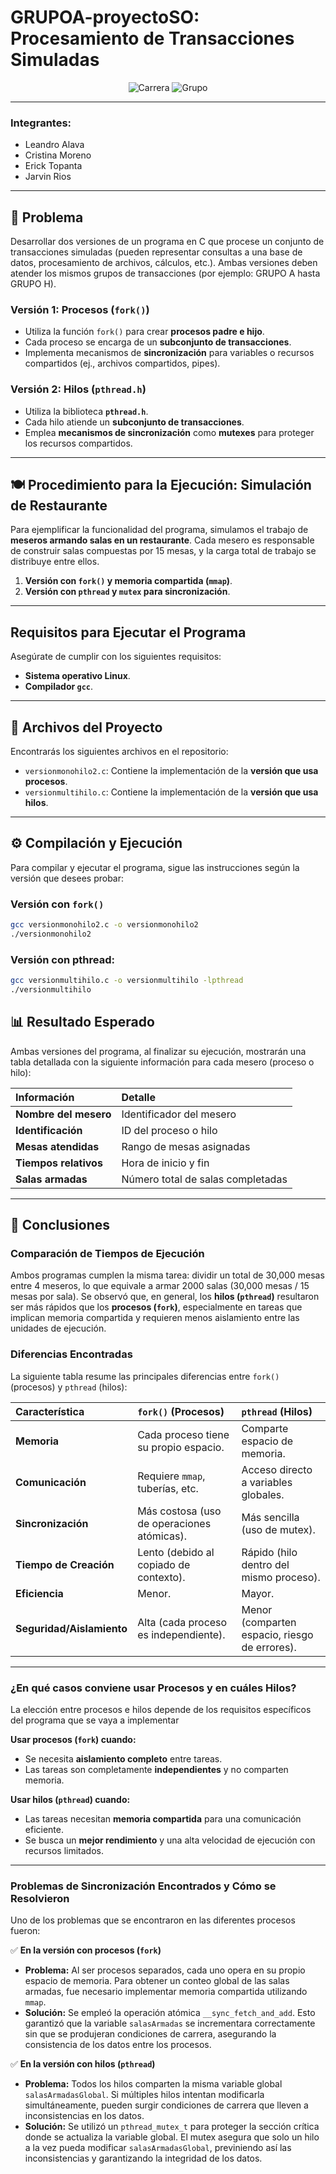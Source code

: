 # GRUPOA-proyectoSO: Procesamiento de Transacciones Simuladas
<div align="center">
  <img src="https://img.shields.io/badge/Carrera-Ingeniería%20en%20Ciencias%20de%20la%20Computación-blue?style=for-the-badge" alt="Carrera"/>
  <img src="https://img.shields.io/badge/Grupo-Sistemas%20Operativos-green?style=for-the-badge" alt="Grupo"/>
</div>

---
### **Integrantes:**
* Leandro Alava
* Cristina Moreno
* Erick Topanta
* Jarvin Rios
---

## 📝 Problema

Desarrollar dos versiones de un programa en C que procese 
un conjunto de transacciones simuladas (pueden representar 
consultas a una base de datos, procesamiento de archivos, 
cálculos, etc.). 
Ambas versiones deben atender los mismos grupos de 
transacciones (por ejemplo: GRUPO A hasta GRUPO H).

### Versión 1: Procesos (`fork()`)

* Utiliza la función `fork()` para crear **procesos padre e hijo**.
* Cada proceso se encarga de un **subconjunto de transacciones**.
* Implementa mecanismos de **sincronización** para variables o recursos compartidos (ej., archivos compartidos, pipes).

### Versión 2: Hilos (`pthread.h`)

* Utiliza la biblioteca **`pthread.h`**.
* Cada hilo atiende un **subconjunto de transacciones**.
* Emplea **mecanismos de sincronización** como **mutexes** para proteger los recursos compartidos.

---

## 🍽️ Procedimiento para la Ejecución: Simulación de Restaurante

Para ejemplificar la funcionalidad del programa, simulamos el trabajo de **meseros armando salas en un restaurante**. Cada mesero es responsable de construir salas compuestas por 15 mesas, y la carga total de trabajo se distribuye entre ellos.

1.  **Versión con `fork()` y memoria compartida (`mmap`)**.
2.  **Versión con `pthread` y `mutex` para sincronización**.

---

##  Requisitos para Ejecutar el Programa

Asegúrate de cumplir con los siguientes requisitos:

* **Sistema operativo Linux**.
* **Compilador `gcc`**.

---

## 📂 Archivos del Proyecto

Encontrarás los siguientes archivos en el repositorio:

* `versionmonohilo2.c`: Contiene la implementación de la **versión que usa procesos**.
* `versionmultihilo.c`: Contiene la implementación de la **versión que usa hilos**.

---

## ⚙️ Compilación y Ejecución

Para compilar y ejecutar el programa, sigue las instrucciones según la versión que desees probar:

### Versión con `fork()`

```bash
gcc versionmonohilo2.c -o versionmonohilo2
./versionmonohilo2
```


### Versión con pthread:
```bash
gcc versionmultihilo.c -o versionmultihilo -lpthread
./versionmultihilo
```

## 📊 Resultado Esperado
Ambas versiones del programa, al finalizar su ejecución, mostrarán una tabla detallada con la siguiente información para cada mesero (proceso o hilo):

| Información | Detalle |
| :--- | :--- |
| **Nombre del mesero** | Identificador del mesero |
| **Identificación**| ID del proceso o hilo |
| **Mesas atendidas** | Rango de mesas asignadas |
| **Tiempos relativos**| Hora de inicio y fin |
| **Salas armadas**| Número total de salas completadas |

---

## 🎯 Conclusiones

### Comparación de Tiempos de Ejecución
Ambos programas cumplen la misma tarea: dividir un total de 30,000 mesas entre 4 meseros, lo que equivale a armar 2000 salas (30,000 mesas / 15 mesas por sala). Se observó que, en general, los **hilos (`pthread`)** resultaron ser más rápidos que los **procesos (`fork`)**, especialmente en tareas que implican memoria compartida y requieren menos aislamiento entre las unidades de ejecución.

### Diferencias Encontradas
La siguiente tabla resume las principales diferencias entre `fork()` (procesos) y `pthread` (hilos):

| Característica | `fork()` (Procesos) | `pthread` (Hilos) |
| :--- | :--- | :--- |
| **Memoria** | Cada proceso tiene su propio espacio. | Comparte espacio de memoria. |
| **Comunicación** | Requiere `mmap`, tuberías, etc. | Acceso directo a variables globales. |
| **Sincronización** | Más costosa (uso de operaciones atómicas). | Más sencilla (uso de mutex). |
| **Tiempo de Creación**| Lento (debido al copiado de contexto). | Rápido (hilo dentro del mismo proceso). |
| **Eficiencia** | Menor. | Mayor. |
| **Seguridad/Aislamiento**| Alta (cada proceso es independiente).| Menor (comparten espacio, riesgo de errores).|

---

### ¿En qué casos conviene usar Procesos y en cuáles Hilos?
La elección entre procesos e hilos depende de los requisitos específicos del programa que se vaya a implementar

**Usar procesos (`fork`) cuando:**
* Se necesita **aislamiento completo** entre tareas.
* Las tareas son completamente **independientes** y no comparten memoria.

**Usar hilos (`pthread`) cuando:**
* Las tareas necesitan **memoria compartida** para una comunicación eficiente.
* Se busca un **mejor rendimiento** y una alta velocidad de ejecución con recursos limitados.

---

### Problemas de Sincronización Encontrados y Cómo se Resolvieron
Uno de los problemas que se encontraron en las diferentes procesos fueron:

✅ **En la versión con procesos (`fork`)**
* **Problema:** Al ser procesos separados, cada uno opera en su propio espacio de memoria. Para obtener un conteo global de las salas armadas, fue necesario implementar memoria compartida utilizando `mmap`.
* **Solución:** Se empleó la operación atómica `__sync_fetch_and_add`. Esto garantizó que la variable `salasArmadas` se incrementara correctamente sin que se produjeran condiciones de carrera, asegurando la consistencia de los datos entre los procesos.

✅ **En la versión con hilos (`pthread`)**
* **Problema:** Todos los hilos comparten la misma variable global `salasArmadasGlobal`. Si múltiples hilos intentan modificarla simultáneamente, pueden surgir condiciones de carrera que lleven a inconsistencias en los datos.
* **Solución:** Se utilizó un `pthread_mutex_t` para proteger la sección crítica donde se actualiza la variable global. El mutex asegura que solo un hilo a la vez pueda modificar `salasArmadasGlobal`, previniendo así las inconsistencias y garantizando la integridad de los datos.
